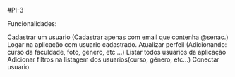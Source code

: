 #PI-3

Funcionalidades:

Cadastrar um usuario (Cadastrar apenas com email que contenha @senac.)
Logar na aplicação com usuario cadastrado.
Atualizar perfeil (Adicionando: curso da faculdade, foto, gênero, etc ...)
Listar todos usuarios da aplicação
Adicionar filtros na listagem dos usuarios(curso, gênero, etc...)
Conectar usuario.
